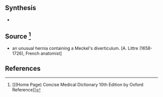 ## Synthesis
- 
## Source [^1]
- an unusual hernia containing a Meckel's diverticulum. \[A. Littre (1658-1726), French anatomist]
## References

[^1]: [[(Home Page) Concise Medical Dictionary 10th Edition by Oxford Reference]]
